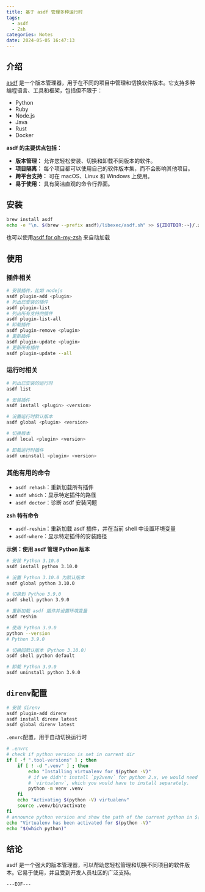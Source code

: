 ```yaml
---
title: 基于 asdf 管理多种运行时
tags:
  - asdf
  - Zsh
categories: Notes
date: 2024-05-05 16:47:13
---
```



## 介绍

[asdf](https://asdf-vm.com/) 是一个版本管理器，用于在不同的项目中管理和切换软件版本。它支持多种编程语言、工具和框架，包括但不限于：

- Python
- Ruby
- Node.js
- Java
- Rust
- Docker

**asdf 的主要优点包括：**

- **版本管理：** 允许您轻松安装、切换和卸载不同版本的软件。
- **项目隔离：** 每个项目都可以使用自己的软件版本集，而不会影响其他项目。
- **跨平台支持：** 可在 macOS、Linux 和 Windows 上使用。
- **易于使用：** 具有简洁直观的命令行界面。

<!-- more -->

## 安装

```bash
brew install asdf
echo -e "\n. $(brew --prefix asdf)/libexec/asdf.sh" >> ${ZDOTDIR:-~}/.zshrc
```

也可以使用[asdf for oh-my-zsh](https://github.com/ohmyzsh/ohmyzsh/blob/master/plugins/asdf/asdf.plugin.zsh) 来自动加载

## 使用

### 插件相关

```bash
# 安装插件，比如 nodejs
asdf plugin-add <plugin>
# 列出已安装的插件
asdf plugin-list
# 列出所有支持的插件
asdf plugin-list-all
# 卸载插件
asdf plugin-remove <plugin>
# 更新插件
asdf plugin-update <plugin>
# 更新所有插件
asdf plugin-update --all
```

### 运行时相关

```bash
# 列出已安装的运行时
asdf list

# 安装插件
asdf install <plugin> <version>

# 设置运行时默认版本
asdf global <plugin> <version>

# 切换版本
asdf local <plugin> <version>

# 卸载运行时插件
asdf uninstall <plugin> <version>
```

### 其他有用的命令

- `asdf rehash`：重新加载所有插件
- `asdf which`：显示特定插件的路径
- `asdf doctor`：诊断 asdf 安装问题

**zsh 特有命令**

- `asdf-reshim`：重新加载 asdf 插件，并在当前 shell 中设置环境变量
- `asdf-where`：显示特定插件的安装路径

**示例：使用 asdf 管理 Python 版本**

```bash
# 安装 Python 3.10.0
asdf install python 3.10.0

# 设置 Python 3.10.0 为默认版本
asdf global python 3.10.0

# 切换到 Python 3.9.0
asdf shell python 3.9.0

# 重新加载 asdf 插件并设置环境变量
asdf reshim

# 使用 Python 3.9.0
python --version
# Python 3.9.0

# 切换回默认版本（Python 3.10.0）
asdf shell python default

# 卸载 Python 3.9.0
asdf uninstall python 3.9.0
```

## `direnv`配置

```bash
# 安装 direnv
asdf plugin-add direnv
asdf install direnv latest
asdf global direnv latest
```

`.envrc`配置，用于自动切换运行时

```bash
# .envrc
# check if python version is set in current dir
if [ -f ".tool-versions" ] ; then
    if [ ! -d ".venv" ] ; then
        echo "Installing virtualenv for $(python -V)"
        # if we didn't install `py2venv` for python 2.x, we would need to use
        # `virtualenv`, which you would have to install separately.
        python -m venv .venv
    fi
    echo "Activating $(python -V) virtualenv"
    source .venv/bin/activate
fi
# announce python version and show the path of the current python in ${PATH}
echo "Virtualenv has been activated for $(python -V)"
echo "$(which python)"
```

## 结论

asdf 是一个强大的版本管理器，可以帮助您轻松管理和切换不同项目的软件版本。它易于使用，并且受到开发人员社区的广泛支持。

`---EOF---`
